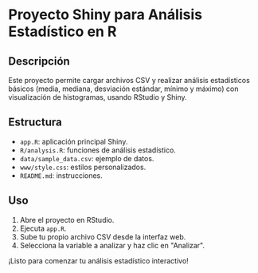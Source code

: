 # Proyecto Shiny para Análisis Estadístico en R

## Descripción

Este proyecto permite cargar archivos CSV y realizar análisis estadísticos básicos (media, mediana, desviación estándar, mínimo y máximo) con visualización de histogramas, usando RStudio y Shiny.

## Estructura

- `app.R`: aplicación principal Shiny.
- `R/analysis.R`: funciones de análisis estadístico.
- `data/sample_data.csv`: ejemplo de datos.
- `www/style.css`: estilos personalizados.
- `README.md`: instrucciones.

## Uso

1. Abre el proyecto en RStudio.
2. Ejecuta `app.R`.
3. Sube tu propio archivo CSV desde la interfaz web.
4. Selecciona la variable a analizar y haz clic en "Analizar".

¡Listo para comenzar tu análisis estadístico interactivo!
